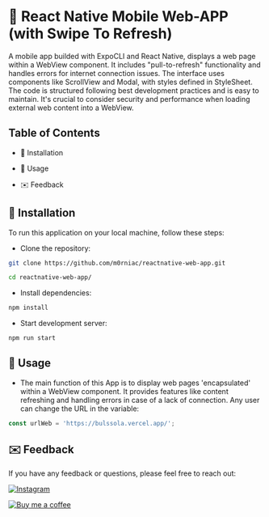 # 🤳 React Native Mobile Web-APP (with Swipe To Refresh)

A mobile app builded with ExpoCLI and React Native, displays a web page within a WebView component. It includes "pull-to-refresh" functionality and handles errors for internet connection issues. The interface uses components like ScrollView and Modal, with styles defined in StyleSheet. The code is structured following best development practices and is easy to maintain. It's crucial to consider security and performance when loading external web content into a WebView.

## Table of Contents
- 🚀 Installation
- 📱 Usage

- ✉️ Feedback

## 🚀 Installation

To run this application on your local machine, follow these steps:

- Clone the repository:
```bash
git clone https://github.com/m0rniac/reactnative-web-app.git
```
```bash
cd reactnative-web-app/
```
- Install dependencies:
```bash
npm install
```
- Start development server:
```bash
npm run start
```
## 📱 Usage

- The main function of this App is to display web pages 'encapsulated' within a WebView component. It provides features like content refreshing and handling errors in case of a lack of connection. Any user can change the URL in the variable:
```javascript
const urlWeb = 'https://bulssola.vercel.app/';
```
## ✉️ Feedback

If you have any feedback or questions, please feel free to reach out:

[![Instagram](https://img.shields.io/badge/Instagram-0A66C2?style=for-the-badge&logo=instagram&logoColor=white)](https://www.instagram.com/christcastr/)

[![Buy me a coffee](https://img.shields.io/badge/Buy_Me_a_Coffee-000?style=for-the-badge&logo=ko-fi&logoColor=white)](https://www.paypal.com/paypalme/christcastr/)